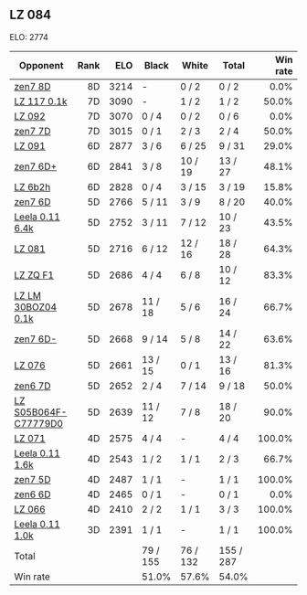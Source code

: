## LZ 084 ##

ELO: 2774

Opponent | Rank | ELO | Black | White | Total | Win rate
---------|-----:|----:|-------|-------|-------|-------:
[zen7 8D](zen7%208D.md) | 8D | 3214 | - | 0 / 2 | 0 / 2 | 0.0%
[LZ 117 0.1k](LZ%20117%200.1k.md) | 7D | 3090 | - | 1 / 2 | 1 / 2 | 50.0%
[LZ 092](LZ%20092.md) | 7D | 3070 | 0 / 4 | 0 / 2 | 0 / 6 | 0.0%
[zen7 7D](zen7%207D.md) | 7D | 3015 | 0 / 1 | 2 / 3 | 2 / 4 | 50.0%
[LZ 091](LZ%20091.md) | 6D | 2877 | 3 / 6 | 6 / 25 | 9 / 31 | 29.0%
[zen7 6D+](zen7%206D+.md) | 6D | 2841 | 3 / 8 | 10 / 19 | 13 / 27 | 48.1%
[LZ 6b2h](LZ%206b2h.md) | 6D | 2828 | 0 / 4 | 3 / 15 | 3 / 19 | 15.8%
[zen7 6D](zen7%206D.md) | 5D | 2766 | 5 / 11 | 3 / 9 | 8 / 20 | 40.0%
[Leela 0.11 6.4k](Leela%200.11%206.4k.md) | 5D | 2752 | 3 / 11 | 7 / 12 | 10 / 23 | 43.5%
[LZ 081](LZ%20081.md) | 5D | 2716 | 6 / 12 | 12 / 16 | 18 / 28 | 64.3%
[LZ ZQ F1](LZ%20ZQ%20F1.md) | 5D | 2686 | 4 / 4 | 6 / 8 | 10 / 12 | 83.3%
[LZ LM 30BOZ04 0.1k](LZ%20LM%2030BOZ04%200.1k.md) | 5D | 2678 | 11 / 18 | 5 / 6 | 16 / 24 | 66.7%
[zen7 6D-](zen7%206D-.md) | 5D | 2668 | 9 / 14 | 5 / 8 | 14 / 22 | 63.6%
[LZ 076](LZ%20076.md) | 5D | 2661 | 13 / 15 | 0 / 1 | 13 / 16 | 81.3%
[zen6 7D](zen6%207D.md) | 5D | 2652 | 2 / 4 | 7 / 14 | 9 / 18 | 50.0%
[LZ S05B064F-C77779D0](LZ%20S05B064F-C77779D0.md) | 5D | 2639 | 11 / 12 | 7 / 8 | 18 / 20 | 90.0%
[LZ 071](LZ%20071.md) | 4D | 2575 | 4 / 4 | - | 4 / 4 | 100.0%
[Leela 0.11 1.6k](Leela%200.11%201.6k.md) | 4D | 2543 | 1 / 2 | 1 / 1 | 2 / 3 | 66.7%
[zen7 5D](zen7%205D.md) | 4D | 2487 | 1 / 1 | - | 1 / 1 | 100.0%
[zen6 6D](zen6%206D.md) | 4D | 2465 | 0 / 1 | - | 0 / 1 | 0.0%
[LZ 066](LZ%20066.md) | 4D | 2410 | 2 / 2 | 1 / 1 | 3 / 3 | 100.0%
[Leela 0.11 1.0k](Leela%200.11%201.0k.md) | 3D | 2391 | 1 / 1 | - | 1 / 1 | 100.0%
Total | | | 79 / 155 | 76 / 132 | 155 / 287 | 
Win rate| | | 51.0% | 57.6% | 54.0% | 
